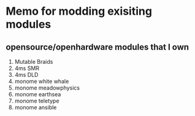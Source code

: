 # Memo for modding exisiting modules

## opensource/openhardware modules that I own
1. Mutable Braids
2. 4ms SMR
3. 4ms DLD
4. monome white whale
5. monome meadowphysics
6. monome earthsea
7. monome teletype
8. monome ansible
